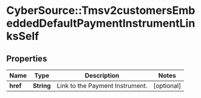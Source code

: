 # CyberSource::Tmsv2customersEmbeddedDefaultPaymentInstrumentLinksSelf

## Properties
Name | Type | Description | Notes
------------ | ------------- | ------------- | -------------
**href** | **String** | Link to the Payment Instrument.  | [optional] 


